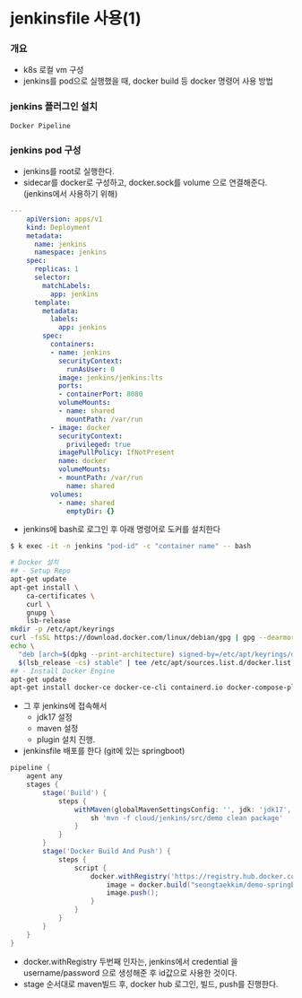 # jenkinsfile 사용(1)



### 개요

- k8s 로컬 vm 구성
- jenkins를 pod으로 실행했을 때, docker build 등 docker 명령어 사용 방법



### jenkins 플러그인 설치

~~~
Docker Pipeline
~~~



### jenkins pod 구성

- jenkins를 root로 실행한다.
- sidecar를 docker로 구성하고, docker.sock를 volume 으로 연결해준다. (jenkins에서 사용하기 위해)

~~~yaml
---
    apiVersion: apps/v1
    kind: Deployment
    metadata:
      name: jenkins
      namespace: jenkins
    spec:
      replicas: 1
      selector:
        matchLabels:
          app: jenkins
      template:
        metadata:
          labels:
            app: jenkins
        spec:
          containers:
          - name: jenkins
            securityContext:
              runAsUser: 0
            image: jenkins/jenkins:lts
            ports:
            - containerPort: 8080
            volumeMounts:
            - name: shared
              mountPath: /var/run
          - image: docker
            securityContext:
              privileged: true
            imagePullPolicy: IfNotPresent
            name: docker
            volumeMounts:
            - mountPath: /var/run
              name: shared
          volumes:
            - name: shared
              emptyDir: {}
~~~

- jenkins에 bash로 로그인 후 아래 명령어로 도커를 설치한다

~~~sh
$ k exec -it -n jenkins "pod-id" -c "container name" -- bash
~~~

~~~sh
# Docker 설치
## - Setup Repo
apt-get update
apt-get install \
    ca-certificates \
    curl \
    gnupg \
    lsb-release
mkdir -p /etc/apt/keyrings
curl -fsSL https://download.docker.com/linux/debian/gpg | gpg --dearmor -o /etc/apt/keyrings/docker.gpg
echo \
  "deb [arch=$(dpkg --print-architecture) signed-by=/etc/apt/keyrings/docker.gpg] https://download.docker.com/linux/debian \
  $(lsb_release -cs) stable" | tee /etc/apt/sources.list.d/docker.list > /dev/null
## - Install Docker Engine
apt-get update
apt-get install docker-ce docker-ce-cli containerd.io docker-compose-plugin -y
~~~

- 그 후 jenkins에 접속해서
  - jdk17 설정
  - maven 설정
  - plugin 설치 진행.
- jenkinsfile 배포를 한다 (git에 있는 springboot)

~~~groovy
pipeline {
    agent any
    stages {
        stage('Build') {
            steps {
                withMaven(globalMavenSettingsConfig: '', jdk: 'jdk17', maven: 'Maven3.9.6', mavenSettingsConfig: '', traceability: true) {
                    sh 'mvn -f cloud/jenkins/src/demo clean package'
                }
            }
        }
        stage('Docker Build And Push') {
            steps {
                script {
                    docker.withRegistry('https://registry.hub.docker.com/', 'seongtaekkim') {
                        image = docker.build("seongtaekkim/demo-springboot:v1", "./cloud/jenkins/src/demo");
                        image.push();
                    }
                }
            }
        }
    }
}
~~~

- docker.withRegistry 두번째 인자는, jenkins에서 credential 을 username/password 으로 생성해준 후 id값으로 사용한 것이다.
- stage 순서대로 maven빌드 후, docker hub 로그인, 빌드, push를 진행한다.















